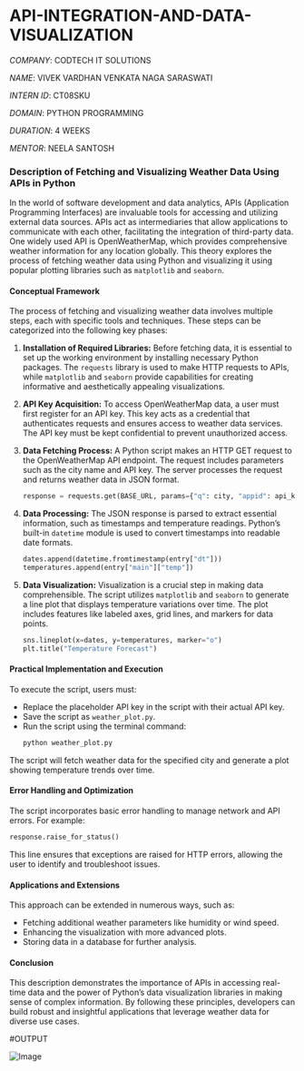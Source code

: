 # API-INTEGRATION-AND-DATA-VISUALIZATION

*COMPANY*: CODTECH IT SOLUTIONS

*NAME*: VIVEK VARDHAN VENKATA NAGA SARASWATI

*INTERN ID*: CT08SKU

*DOMAIN*: PYTHON PROGRAMMING

*DURATION*: 4 WEEKS

*MENTOR*: NEELA SANTOSH

### Description of Fetching and Visualizing Weather Data Using APIs in Python

In the world of software development and data analytics, APIs (Application Programming Interfaces) are invaluable tools for accessing and utilizing external data sources. APIs act as intermediaries that allow applications to communicate with each other, facilitating the integration of third-party data. One widely used API is OpenWeatherMap, which provides comprehensive weather information for any location globally. This theory explores the process of fetching weather data using Python and visualizing it using popular plotting libraries such as `matplotlib` and `seaborn`.

#### **Conceptual Framework**
The process of fetching and visualizing weather data involves multiple steps, each with specific tools and techniques. These steps can be categorized into the following key phases:

1. **Installation of Required Libraries:**
   Before fetching data, it is essential to set up the working environment by installing necessary Python packages. The `requests` library is used to make HTTP requests to APIs, while `matplotlib` and `seaborn` provide capabilities for creating informative and aesthetically appealing visualizations.

2. **API Key Acquisition:**
   To access OpenWeatherMap data, a user must first register for an API key. This key acts as a credential that authenticates requests and ensures access to weather data services. The API key must be kept confidential to prevent unauthorized access.

3. **Data Fetching Process:**
   A Python script makes an HTTP GET request to the OpenWeatherMap API endpoint. The request includes parameters such as the city name and API key. The server processes the request and returns weather data in JSON format.
   
   ```python
   response = requests.get(BASE_URL, params={"q": city, "appid": api_key, "units": "metric"})
   ```

4. **Data Processing:**
   The JSON response is parsed to extract essential information, such as timestamps and temperature readings. Python’s built-in `datetime` module is used to convert timestamps into readable date formats.

   ```python
   dates.append(datetime.fromtimestamp(entry["dt"]))
   temperatures.append(entry["main"]["temp"])
   ```

5. **Data Visualization:**
   Visualization is a crucial step in making data comprehensible. The script utilizes `matplotlib` and `seaborn` to generate a line plot that displays temperature variations over time. The plot includes features like labeled axes, grid lines, and markers for data points.

   ```python
   sns.lineplot(x=dates, y=temperatures, marker="o")
   plt.title("Temperature Forecast")
   ```

#### **Practical Implementation and Execution**
To execute the script, users must:
- Replace the placeholder API key in the script with their actual API key.
- Save the script as `weather_plot.py`.
- Run the script using the terminal command:
  ```bash
  python weather_plot.py
  ```
The script will fetch weather data for the specified city and generate a plot showing temperature trends over time.

#### **Error Handling and Optimization**
The script incorporates basic error handling to manage network and API errors. For example:
```python
response.raise_for_status()
```
This line ensures that exceptions are raised for HTTP errors, allowing the user to identify and troubleshoot issues.

#### **Applications and Extensions**
This approach can be extended in numerous ways, such as:
- Fetching additional weather parameters like humidity or wind speed.
- Enhancing the visualization with more advanced plots.
- Storing data in a database for further analysis.

#### **Conclusion**
This description demonstrates the importance of APIs in accessing real-time data and the power of Python’s data visualization libraries in making sense of complex information. By following these principles, developers can build robust and insightful applications that leverage weather data for diverse use cases.

#OUTPUT

![Image](https://github.com/user-attachments/assets/cbd3244c-07af-4521-b8e4-d19281a7696b)
